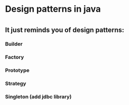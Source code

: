 # Design patterns in java
#
## It just reminds you of design patterns:

### Builder
### Factory
### Prototype
### Strategy
### Singleton (add jdbc library)
